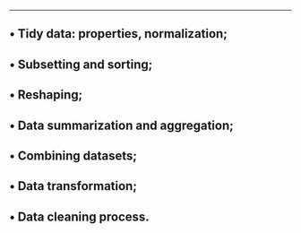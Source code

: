 -----------------------------------------------------
• Tidy data: properties, normalization;
-------------------------------------------------
• Subsetting and sorting;
------------------------------------------------------
• Reshaping;
-------------------------------------------------------
• Data summarization and aggregation;
----------------------------------------------------
• Combining datasets;
-----------------------------------------------------
• Data transformation;
----------------------------------------------------
• Data cleaning process.
----------------------------------------------------
